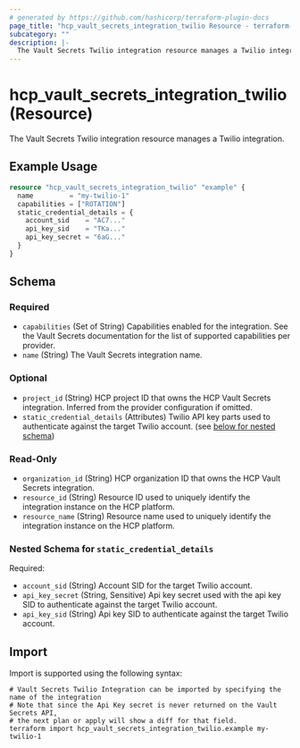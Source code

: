 ```yaml
---
# generated by https://github.com/hashicorp/terraform-plugin-docs
page_title: "hcp_vault_secrets_integration_twilio Resource - terraform-provider-hcp"
subcategory: ""
description: |-
  The Vault Secrets Twilio integration resource manages a Twilio integration.
---
```


# hcp_vault_secrets_integration_twilio (Resource)

The Vault Secrets Twilio integration resource manages a Twilio integration.

## Example Usage

```terraform
resource "hcp_vault_secrets_integration_twilio" "example" {
  name         = "my-twilio-1"
  capabilities = ["ROTATION"]
  static_credential_details = {
    account_sid    = "AC7..."
    api_key_sid    = "TKa..."
    api_key_secret = "6aG..."
  }
}
```

<!-- schema generated by tfplugindocs -->
## Schema

### Required

- `capabilities` (Set of String) Capabilities enabled for the integration. See the Vault Secrets documentation for the list of supported capabilities per provider.
- `name` (String) The Vault Secrets integration name.

### Optional

- `project_id` (String) HCP project ID that owns the HCP Vault Secrets integration. Inferred from the provider configuration if omitted.
- `static_credential_details` (Attributes) Twilio API key parts used to authenticate against the target Twilio account. (see [below for nested schema](#nestedatt--static_credential_details))

### Read-Only

- `organization_id` (String) HCP organization ID that owns the HCP Vault Secrets integration.
- `resource_id` (String) Resource ID used to uniquely identify the integration instance on the HCP platform.
- `resource_name` (String) Resource name used to uniquely identify the integration instance on the HCP platform.

<a id="nestedatt--static_credential_details"></a>
### Nested Schema for `static_credential_details`

Required:

- `account_sid` (String) Account SID for the target Twilio account.
- `api_key_secret` (String, Sensitive) Api key secret used with the api key SID to authenticate against the target Twilio account.
- `api_key_sid` (String) Api key SID to authenticate against the target Twilio account.

## Import

Import is supported using the following syntax:

```shell
# Vault Secrets Twilio Integration can be imported by specifying the name of the integration
# Note that since the Api Key secret is never returned on the Vault Secrets API,
# the next plan or apply will show a diff for that field.
terraform import hcp_vault_secrets_integration_twilio.example my-twilio-1
```
